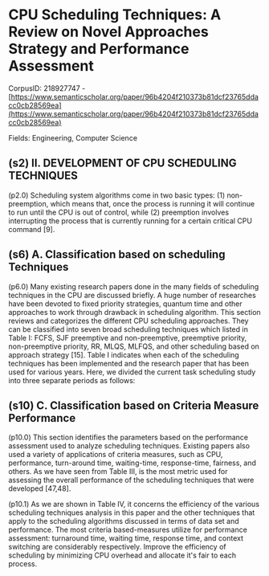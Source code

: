 # CPU Scheduling Techniques: A Review on Novel Approaches Strategy and Performance Assessment

CorpusID: 218927747 - [https://www.semanticscholar.org/paper/96b4204f210373b81dcf23765ddacc0cb28569ea](https://www.semanticscholar.org/paper/96b4204f210373b81dcf23765ddacc0cb28569ea)

Fields: Engineering, Computer Science

## (s2) II. DEVELOPMENT OF CPU SCHEDULING TECHNIQUES
(p2.0) Scheduling system algorithms come in two basic types: (1) non-preemption, which means that, once the process is running it will continue to run until the CPU is out of control, while (2) preemption involves interrupting the process that is currently running for a certain critical CPU command [9].
## (s6) A. Classification based on scheduling Techniques
(p6.0) Many existing research papers done in the many fields of scheduling techniques in the CPU are discussed briefly. A huge number of researches have been devoted to fixed priority strategies, quantum time and other approaches to work through drawback in scheduling algorithm. This section reviews and categorizes the different CPU scheduling approaches. They can be classified into seven broad scheduling techniques which listed in Table I: FCFS, SJF preemptive and non-preemptive, preemptive priority, non-preemptive priority, RR, MLQS, MLFQS, and other scheduling based on approach strategy [15]. Table I indicates when each of the scheduling techniques has been implemented and the research paper that has been used for various years. Here, we divided the current task scheduling study into three separate periods as follows: 
## (s10) C. Classification based on Criteria Measure Performance
(p10.0) This section identifies the parameters based on the performance assessment used to analyze scheduling techniques. Existing papers also used a variety of applications of criteria measures, such as CPU, performance, turn-around time, waiting-time, response-time, fairness, and others. As we have seen from Table III, is the most metric used for assessing the overall performance of the scheduling techniques that were developed [47,48].   

(p10.1) As we are shown in Table IV, it concerns the efficiency of the various scheduling techniques analysis in this paper and the other techniques that apply to the scheduling algorithms discussed in terms of data set and performance. The most criteria based-measures utilize for performance assessment: turnaround time, waiting time, response time, and context switching are considerably respectively. Improve the efficiency of scheduling by minimizing CPU overhead and allocate it's fair to each process.

